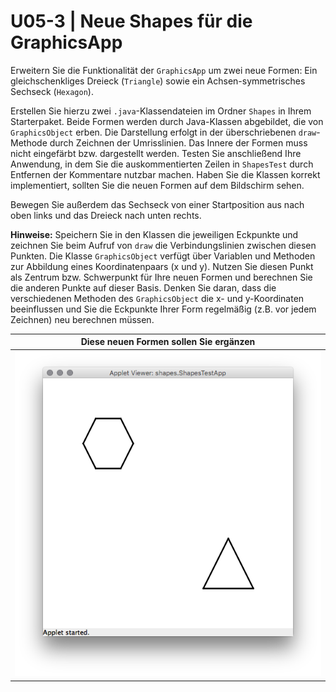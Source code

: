 # U05-3 | Neue Shapes für die GraphicsApp

Erweitern Sie die Funktionalität der `GraphicsApp` um zwei neue Formen:
Ein gleichschenkliges Dreieck (`Triangle`) sowie ein
Achsen-symmetrisches Sechseck (`Hexagon`).

Erstellen Sie hierzu zwei `.java`-Klassendateien im Ordner `Shapes` in Ihrem Starterpaket. Beide Formen werden durch Java-Klassen abgebildet, die von `GraphicsObject` erben. Die Darstellung erfolgt in der überschriebenen `draw`-Methode durch
Zeichnen der Umrisslinien. Das Innere der Formen muss nicht eingefärbt
bzw. dargestellt werden. Testen Sie anschließend Ihre Anwendung, in dem
Sie die auskommentierten Zeilen in `ShapesTest` durch Entfernen der
Kommentare nutzbar machen. Haben Sie die
Klassen korrekt implementiert, sollten Sie die neuen Formen auf dem
Bildschirm sehen.

Bewegen Sie außerdem das Sechseck von einer Startposition aus nach oben links und das Dreieck
nach unten rechts.

**Hinweise:** Speichern Sie in den Klassen die jeweiligen Eckpunkte und
zeichnen Sie beim Aufruf von `draw` die Verbindungslinien zwischen
diesen Punkten. Die Klasse `GraphicsObject` verfügt über Variablen und
Methoden zur Abbildung eines Koordinatenpaars (x und y). Nutzen Sie
diesen Punkt als Zentrum bzw. Schwerpunkt für Ihre neuen Formen und
berechnen Sie die anderen Punkte auf dieser Basis. Denken Sie daran,
dass die verschiedenen Methoden des `GraphicsObject` die x- und
y-Koordinaten beeinflussen und Sie die Eckpunkte Ihrer Form regelmäßig
(z.B. vor jedem Zeichnen) neu berechnen müssen.

| Diese neuen Formen sollen Sie ergänzen |
|:------:|
| ![Neue Shapes](./docs/screenshot_shapes.png) |
